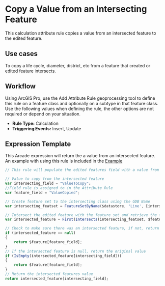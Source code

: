 # Copy a Value from an Intersecting Feature

This calculation attribute rule copies a value from an intersected feature to the edited feature.

## Use cases

To copy a life cycle, diameter, district, etc from a feature that created or edited feature intersects.

## Workflow

Using ArcGIS Pro, use the Add Attribute Rule geoprocessing tool to define this rule on a feature class and optionally on a subtype in that feature class.  Use the following values when defining the rule, the other options are not required or depend on your situation.
  
  - **Rule Type:** Calculation
  - **Triggering Events:** Insert, Update



## Expression Template

This Arcade expression will return the a value from an intersected feature. An example with using this rule is included in the [Example](./CopyValueIntersectingFeature.zip)

```js
// This rule will populate the edited features field with a value from an intersecting feature

// Value to copy from the intersected feature
var intersecting_field = "ValueToCopy";
//Field rule is assigned to in the Attribute Rule
var feature_field = "ValueCopied";

// Create feature set to the intersecting class using the GDB Name
var intersecting_featset = FeatureSetByName($datastore, 'Line', [intersecting_field], true);

// Intersect the edited feature with the feature set and retrieve the first feature
var intersected_feature = First(Intersects(intersecting_featset, $feature));

// Check to make sure there was an intersected feature, if not, return the original value
if (intersected_feature == null)
{
    return $feature[feature_field];
}
// If the intersected feature is null, return the original value
if (IsEmpty(intersected_feature[intersecting_field]))
{
    return $feature[feature_field];
}
// Return the intersected features value
return intersected_feature[intersecting_field];
```
